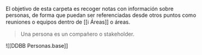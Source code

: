 El objetivo de esta carpeta es recoger notas con información sobre personas, de forma que puedan ser referenciadas desde otros puntos como reuniones o equipos dentro de [[ℹ️ Áreas]] o áreas.

> Una persona es un compañero o stakeholder.

![[DDBB Personas.base]]